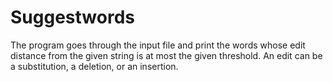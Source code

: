 # Suggestwords
The program goes through the input file and print the words whose edit distance from the given string is at most the given threshold. An edit can be a substitution, a deletion, or an insertion.
